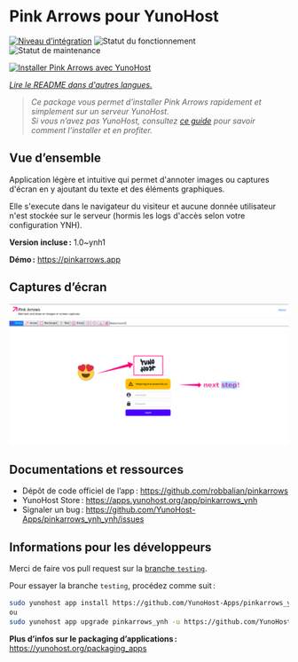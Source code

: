 <!--
Nota bene : ce README est automatiquement généré par <https://github.com/YunoHost/apps/tree/master/tools/readme_generator>
Il NE doit PAS être modifié à la main.
-->

# Pink Arrows pour YunoHost

[![Niveau d’intégration](https://dash.yunohost.org/integration/pinkarrows_ynh.svg)](https://ci-apps.yunohost.org/ci/apps/pinkarrows_ynh/) ![Statut du fonctionnement](https://ci-apps.yunohost.org/ci/badges/pinkarrows_ynh.status.svg) ![Statut de maintenance](https://ci-apps.yunohost.org/ci/badges/pinkarrows_ynh.maintain.svg)

[![Installer Pink Arrows avec YunoHost](https://install-app.yunohost.org/install-with-yunohost.svg)](https://install-app.yunohost.org/?app=pinkarrows_ynh)

*[Lire le README dans d'autres langues.](./ALL_README.md)*

> *Ce package vous permet d’installer Pink Arrows rapidement et simplement sur un serveur YunoHost.*  
> *Si vous n’avez pas YunoHost, consultez [ce guide](https://yunohost.org/install) pour savoir comment l’installer et en profiter.*

## Vue d’ensemble

Application légère et intuitive qui permet d'annoter images ou captures d'écran en y ajoutant du texte et des éléments graphiques.

Elle s'execute dans le navigateur du visiteur et aucune donnée utilisateur n'est stockée sur le serveur (hormis les logs d'accès selon votre configuration YNH).


**Version incluse :** 1.0~ynh1

**Démo :** <https://pinkarrows.app>

## Captures d’écran

![Capture d’écran de Pink Arrows](./doc/screenshots/pinkarrows_ynh.png)

## Documentations et ressources

- Dépôt de code officiel de l’app : <https://github.com/robbalian/pinkarrows>
- YunoHost Store : <https://apps.yunohost.org/app/pinkarrows_ynh>
- Signaler un bug : <https://github.com/YunoHost-Apps/pinkarrows_ynh_ynh/issues>

## Informations pour les développeurs

Merci de faire vos pull request sur la [branche `testing`](https://github.com/YunoHost-Apps/pinkarrows_ynh_ynh/tree/testing).

Pour essayer la branche `testing`, procédez comme suit :

```bash
sudo yunohost app install https://github.com/YunoHost-Apps/pinkarrows_ynh_ynh/tree/testing --debug
ou
sudo yunohost app upgrade pinkarrows_ynh -u https://github.com/YunoHost-Apps/pinkarrows_ynh_ynh/tree/testing --debug
```

**Plus d’infos sur le packaging d’applications :** <https://yunohost.org/packaging_apps>
